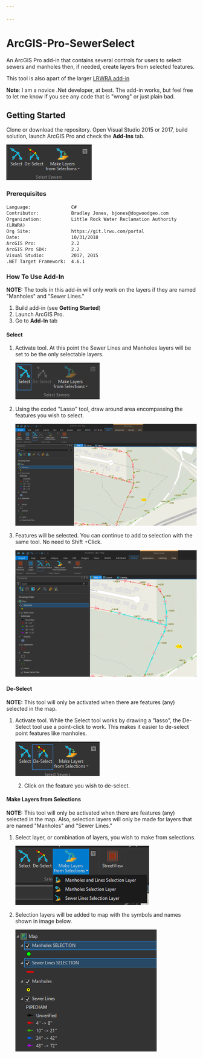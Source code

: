 ```yaml
---

---
```


# **ArcGIS-Pro-SewerSelect**  

An ArcGIS Pro add-in that contains several controls for users to select sewers and manholes then, if needed, create layers from selected features.

This tool is also apart of the larger [LRWRA add-in](https://github.com/dogwoodgeo/ArcGIS-Pro-LRWRA) 

**Note**: I am a novice .Net developer, at best.  The add-in works, but feel free to let me know if you see any code that is "wrong" or just plain bad.  

## Getting Started

Clone or download the repository. Open Visual Studio 2015 or 2017, build solution, launch ArcGIS Pro and check the **Add-Ins** tab.

![](assets\2018-10-31_13-06-51.png)



### Prerequisites

```
Language:				C#
Contributor:			Bradley Jones, bjones@dogwoodgeo.com
Organization:			Little Rock Water Reclamation Authority (LRWRA)
Org Site: 				https://git.lrwu.com/portal
Date:					10/31/2018
ArcGIS Pro:				2.2
ArcGIS Pro SDK: 		2.2
Visual Studio: 			2017, 2015
.NET Target Framework:	4.6.1
```

### How To Use Add-In

**NOTE:** The tools in this add-in will only work on the layers if they are named "Manholes" and "Sewer Lines." 

1. Build add-in (see **Getting Started**)
2. Launch ArcGIS Pro.
3. Go to **Add-In** tab

#### Select

1. Activate tool.  At this point the Sewer Lines and Manholes layers will be set to be the only selectable layers. 

   ![](assets/2018-10-31_13-42-27.png)

2. Using the coded "Lasso" tool, draw around area encompassing the features you wish to select.

   ![](assets/2018-10-31_13-14-23.png)

3. Features will be selected. You can continue to add to selection with the same tool.  No need to Shift +Click.

   ![](assets/2018-10-31_13-16-24.png)



#### De-Select

**NOTE:** This tool will only be activated when there are features (any) selected in the map.

1. Activate tool.  While the Select tool works by drawing a "lasso", the De-Select tool use a point-click to work. This makes it easier to de-select point features like manholes.

   ![](assets/2018-10-31_13-23-27.png)



   2. Click on the feature you wish to de-select.

#### Make Layers from Selections

**NOTE:** This tool will only be activated when there are features (any) selected in the map. Also, selection layers will only be made for layers that are named "Manholes" and "Sewer Lines." 

1. Select layer, or combination of layers, you wish to make from selections.

   ![](/assets/2018-10-31_13-49-27.png)



2. Selection layers will be added to map with the symbols and names shown in image below.

   ![](assets/2018-10-31_13-50-30.png)

